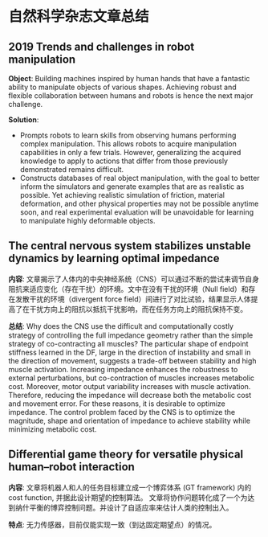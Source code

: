 # 自然科学杂志文章总结

## 2019 Trends and challenges in robot manipulation

__Object__: Building machines inspired by human hands that have a fantastic ability to manipulate objects of various shapes. Achieving robust and flexible collaboration between humans and robots is hence the next major challenge.

__Solution__:

* Prompts robots to learn skills from observing humans  performing complex manipulation. This allows robots to acquire manipulation capabilities in only a few trials. However, generalizing the acquired knowledge to apply to actions that differ from those previously demonstrated remains difficult.  
* Constructs databases of real object manipulation, with the goal to better inform the simulators and generate examples that are as realistic as possible. Yet achieving realistic simulation of friction, material deformation, and other physical properties may not be possible anytime soon, and real experimental evaluation will be unavoidable for learning to manipulate highly deformable objects.

## The central nervous system stabilizes unstable dynamics by learning optimal impedance

__内容__: 文章揭示了人体内的中央神经系统（CNS）可以通过不断的尝试来调节自身阻抗来适应变化（存在干扰）的环境。文中在没有干扰的环境（Null field）和存在发散干扰的环境（divergent force field）间进行了对比试验，结果显示人体提高了在干扰方向上的阻抗以抵抗干扰影响，而在任务方向上的阻抗保持不变。

__总结__: Why does the CNS use the difficult and computationally costly strategy of controlling the full impedance geometry rather than the simple strategy of co-contracting all muscles? The particular shape of endpoint stiffness learned in the DF, large in the direction of instability and small in the direction of movement, suggests a trade-off between stability and high muscle activation. Increasing impedance enhances the robustness to external perturbations, but co-contraction of muscles increases metabolic cost. Moreover, motor output variability increases with muscle activation. Therefore, reducing the impedance will decrease both the metabolic cost and movement error. For these reasons, it is desirable to optimize impedance. The control problem faced by the CNS is to optimize the magnitude, shape and orientation of impedance to achieve stability while minimizing metabolic cost.

## Differential game theory for versatile physical human–robot interaction

__内容__: 文章将机器人和人的任务目标建立成一个博弈体系 (GT framework) 内的 cost function, 并据此设计期望的控制算法。 文章将协作问题转化成了一个为达到纳什平衡的博弈控制问题。并设计了自适应率来估计人类的控制出入。

__特点__: 无力传感器，目前仅能实现一致（到达固定期望点）的情况。